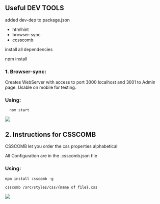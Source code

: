 ## Useful DEV TOOLS

added dev-dep to package.json

* htmlhint
* browser-sync
* ccsscomb


install all dependencies 

  npm install



### 1. Browser-sync:

Creates WebServer with access to port 3000 localhost and 3001 to Admin page.
Usable on mobile for testing.

### Using:

      nom start

![](2017-03-14-09-32-59.png)


## 2. Instructions for CSSCOMB


CSSCOMB let you order the css properties alphabetical

All Configuration are in the .csscomb.json file

### Using:


    npm install csscomb -g

    csscomb /src/styles/css/{name of file}.css


![](2017-03-14-09-31-31.png)
